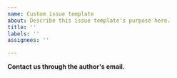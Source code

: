 ```yaml
---
name: Custom issue template
about: Describe this issue template's purpose here.
title: ''
labels: ''
assignees: ''

---
```


**Contact us through the author's email.**
